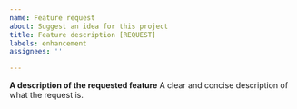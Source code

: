 ```yaml
---
name: Feature request
about: Suggest an idea for this project
title: Feature description [REQUEST]
labels: enhancement
assignees: ''

---
```


**A description of the requested feature**
A clear and concise description of what the request is.
